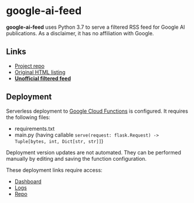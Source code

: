 # google-ai-feed
**google-ai-feed** uses Python 3.7 to serve a filtered RSS feed for Google AI publications.
As a disclaimer, it has no affiliation with Google.

## Links
* [Project repo](https://github.com/ml-feeds/google-ai-feed)
* [Original HTML listing](https://ai.google/research/pubs/)
* [**Unofficial filtered feed**](https://us-east1-ml-feeds.cloudfunctions.net/google-ai)

## Deployment
Serverless deployment to [Google Cloud Functions](https://console.cloud.google.com/functions/) is configured.
It requires the following files:
* requirements.txt
* main.py (having callable `serve(request: flask.Request) -> Tuple[bytes, int, Dict[str, str]]`)

Deployment version updates are not automated.
They can be performed manually by editing and saving the function configuration.

These deployment links require access:
* [Dashboard](https://console.cloud.google.com/functions/details/us-east1/google-ai?project=ml-feeds)
* [Logs](https://console.cloud.google.com/logs?service=cloudfunctions.googleapis.com&key1=google-ai&key2=us-east1&project=ml-feeds)
* [Repo](https://source.cloud.google.com/ml-feeds/github_ml-feeds_google-ai-feed)
